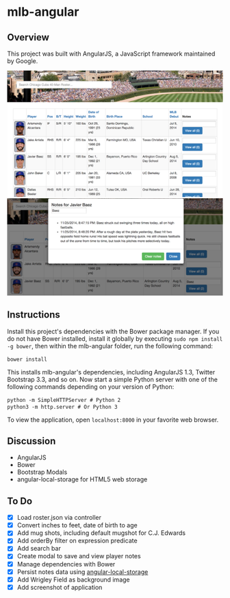 # mlb-angular

## Overview
This project was built with AngularJS, a JavaScript framework maintained by Google.

![Screenshot1](mlb-angular/images/screenshot1.png)
![Screenshot2](mlb-angular/images/screenshot2.png)

## Instructions
Install this project's dependencies with the Bower package manager. If you do not have Bower installed, install it globally by executing ```sudo npm install -g bower```, then within the mlb-angular folder, run the following command:
```
bower install
```
This installs mlb-angular's dependencies, including AngularJS 1.3, Twitter Bootstrap 3.3, and so on. Now start a simple Python server with one of the following commands depending on your version of Python:
```
python -m SimpleHTTPServer # Python 2
python3 -m http.server # Or Python 3
```
To view the application, open ```localhost:8000``` in your favorite web browser.

## Discussion
* AngularJS
* Bower
* Bootstrap Modals
* angular-local-storage for HTML5 web storage

## To Do
- [x] Load roster.json via controller
- [x] Convert inches to feet, date of birth to age
- [x] Add mug shots, including default mugshot for C.J. Edwards
- [x] Add orderBy filter on expression predicate
- [x] Add search bar
- [x] Create modal to save and view player notes
- [x] Manage dependencies with Bower
- [x] Persist notes data using [angular-local-storage](https://github.com/grevory/angular-local-storage)
- [x] Add Wrigley Field as background image
- [x] Add screenshot of application